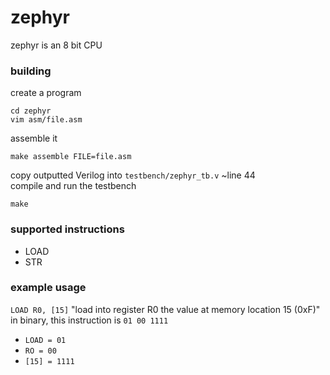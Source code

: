 # zephyr
zephyr is an 8 bit CPU

### building
create a program
```
cd zephyr
vim asm/file.asm
```
assemble it
```
make assemble FILE=file.asm
```
copy outputted Verilog into `testbench/zephyr_tb.v` ~line 44 \
compile and run the testbench
```
make
```

### supported instructions
- LOAD
- STR

### example usage
`LOAD R0, [15]`
"load into register R0 the value at memory location 15 (0xF)"
in binary, this instruction is `01 00 1111`
- `LOAD = 01`
- `RO = 00`
- `[15] = 1111`
